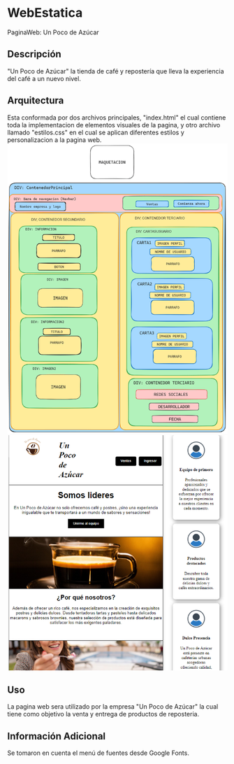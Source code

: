 # WebEstatica
PaginaWeb: Un Poco de Azúcar

## Descripción
"Un Poco de Azúcar" la tienda de café y repostería que lleva la experiencia del café a un nuevo nivel.

## Arquitectura 
Esta conformada por dos archivos principales, "index.html" el cual contiene toda la implementacion de elementos visuales de la pagina, y otro archivo llamado "estilos.css" en el cual se aplican diferentes
estilos y personalizacion a la pagina web.
![Maquetación](/img/maqueta.png)
![Página](/img/pagina.png)


## Uso
La pagina web sera utilizado por la empresa "Un Poco de Azúcar" la cual tiene como objetivo la venta y entrega de productos de reposteria.


## Información Adicional
Se tomaron en cuenta el menú de fuentes desde Google Fonts.
